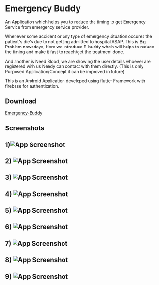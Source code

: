 
# Emergency Buddy

An Application which helps you to reduce the timing to get Emergency Service from emergency service provider.

Whenever some accident or any type of emergency situation occures the patient's die's due to not getting admitted to hospital ASAP. This is Big Problem nowadays, Here we introduce E-buddy whcih will helps to reduce the timing and make it fast to reach/get the treatment done.

And another is Need Blood, we are showing the user details whoever are registered with us Needy can contact with them directly.
(This is only Purposed Application/Concept it can be improved in future)

This is an Android Application developed using flutter Framework with firebase for authentication.

## Download

[Emergency-Buddy](https://raw.githubusercontent.com/slaxminarayan/Emergency-Buddy/main/EBuddy.apk)
## Screenshots
## 1)![App Screenshot](https://github.com/slaxminarayan/Emergency-Buddy/blob/main/Screenshot/1.jpg?raw=true&size=500*500)
## 2) ![App Screenshot](https://github.com/slaxminarayan/Emergency-Buddy/blob/main/Screenshot/2.jpg?raw=true)
## 3) ![App Screenshot](https://github.com/slaxminarayan/Emergency-Buddy/blob/main/Screenshot/3.jpg?raw=true)
## 4) ![App Screenshot](https://github.com/slaxminarayan/Emergency-Buddy/blob/main/Screenshot/4.jpg?raw=true)
## 5) ![App Screenshot](https://github.com/slaxminarayan/Emergency-Buddy/blob/main/Screenshot/5.jpg?raw=true)
## 6) ![App Screenshot](https://github.com/slaxminarayan/Emergency-Buddy/blob/main/Screenshot/6.jpg?raw=true)
## 7) ![App Screenshot](https://github.com/slaxminarayan/Emergency-Buddy/blob/main/Screenshot/7.jpg?raw=true)
## 8) ![App Screenshot](https://github.com/slaxminarayan/Emergency-Buddy/blob/main/Screenshot/8.jpg?raw=true)
## 9) ![App Screenshot](https://github.com/slaxminarayan/Emergency-Buddy/blob/main/Screenshot/9.jpg?raw=true)

  
